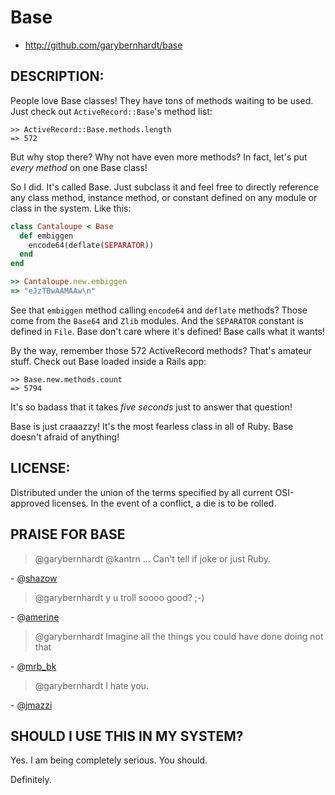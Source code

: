 # Base

* http://github.com/garybernhardt/base

## DESCRIPTION:

People love Base classes! They have tons of methods waiting to be used. Just check out `ActiveRecord::Base`'s method list:

```irb
>> ActiveRecord::Base.methods.length
=> 572
```

But why stop there? Why not have even more methods? In fact, let's put *every method* on one Base class!

So I did. It's called Base. Just subclass it and feel free to directly reference any class method, instance method, or constant defined on any module or class in the system. Like this:

```ruby
class Cantaloupe < Base
  def embiggen
    encode64(deflate(SEPARATOR))
  end
end

>> Cantaloupe.new.embiggen
=> "eJzTBwAAMAAw\n"
```

See that `embiggen` method calling `encode64` and `deflate` methods? Those come from the `Base64` and `Zlib` modules. And the `SEPARATOR` constant is defined in `File`. Base don't care where it's defined! Base calls what it wants!

By the way, remember those 572 ActiveRecord methods? That's amateur stuff. Check out Base loaded inside a Rails app:

```irb
>> Base.new.methods.count
=> 5794
```

It's so badass that it takes *five seconds* just to answer that question!

Base is just craaazzy! It's the most fearless class in all of Ruby. Base doesn't afraid of anything!

## LICENSE:

Distributed under the union of the terms specified by all current OSI-approved licenses. In the event of a conflict, a die is to be rolled.

## PRAISE FOR BASE

> @garybernhardt @kantrn ... Can't tell if joke or just Ruby.

\- @[shazow](https://twitter.com/#!/shazow/status/109464406739521536)

> @garybernhardt y u troll soooo good? ;-)

\- @[amerine](https://twitter.com/#!/amerine/status/109453913572392960)

> @garybernhardt Imagine all the things you could have done doing not that

\- @[mrb_bk](https://twitter.com/#!/mrb_bk/status/109452972966154240)

> @garybernhardt I hate you.

\- @[jmazzi](https://twitter.com/#!/jmazzi/status/109451655040352256)

## SHOULD I USE THIS IN MY SYSTEM?

Yes. I am being completely serious. You should.

Definitely.

